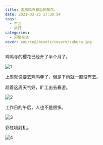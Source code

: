 ```yaml
---
title: 古鸡鸣寺最后的樱花。
date: 2021-03-25 17:30:54
tags:
  - 生活
  - 旅行
categories:
  - 闲聊杂谈
cover: source@/assets/covers/sakura.jpg
---
```


鸡鸣寺的樱花已经开了半个月了。

![1](source@/_posts/essay/sakura/1.jpg)

上周就说要去鸡鸣寺了，但是下雨就一直没有去。

趁着这周天气好，旷工出去春游。

![2](source@/_posts/essay/sakura/2.jpg)

工作日的午后，人也不是很多。

![3](source@/_posts/essay/sakura/3.jpg)

彩虹喷射机。

![4](source@/_posts/essay/sakura/4.jpg)
